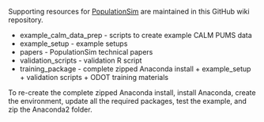 Supporting resources for [PopulationSim](https://rsginc.github.io/populationsim) are maintained in 
this GitHub wiki repository.

  - example_calm_data_prep - scripts to create example CALM PUMS data
  - example_setup - example setups 
  - papers - PopulationSim technical papers
  - validation_scripts - validation R script
  - training_package - complete zipped Anaconda install + example_setup + validation scripts + ODOT training materials

To re-create the complete zipped Anaconda install, install Anaconda, create the environment, update all the required packages, test the example, and zip the Anaconda2 folder.